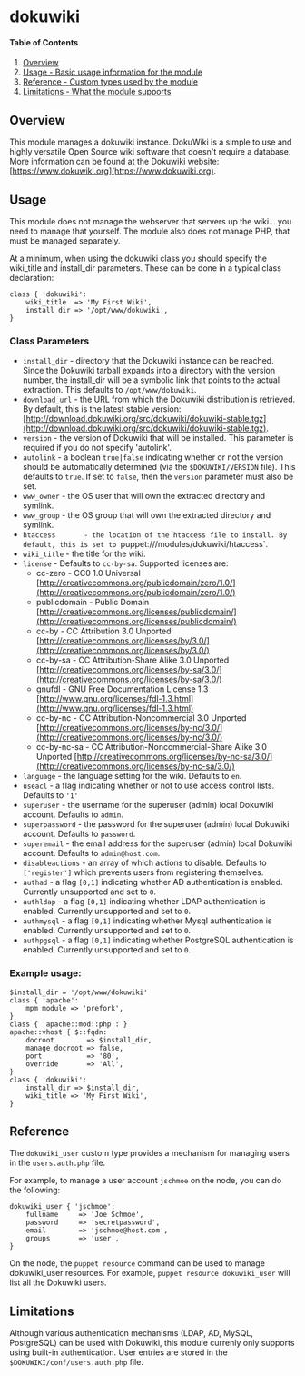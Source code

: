 # dokuwiki

#### Table of Contents

1. [Overview](#overview)
1. [Usage - Basic usage information for the module](#usage)
1. [Reference - Custom types used by the module](#reference)
1. [Limitations - What the module supports](#limitations)

## Overview

This module manages a dokuwiki instance. DokuWiki is a simple to use and highly versatile Open Source wiki software that doesn't require a database. More information can be found at the Dokuwiki website: [https://www.dokuwiki.org](https://www.dokuwiki.org).

## Usage

This module does not manage the webserver that servers up the wiki... you need to manage that yourself. The module also does not manage PHP, that must be managed separately.

At a minimum, when using the dokuwiki class you should specify the wiki_title and install_dir parameters. These can be done in a typical class declaration:

~~~
class { 'dokuwiki':
	wiki_title  => 'My First Wiki',
	install_dir => '/opt/www/dokuwiki',
}
~~~

### Class Parameters

* `install_dir`    - directory that the Dokuwiki instance can be reached. Since the Dokuwiki tarball expands into a directory with the version number, the install_dir will be a symbolic link that points to the actual extraction. This defaults to `/opt/www/dokuwiki`.
* `download_url`   - the URL from which the Dokuwiki distribution is retrieved. By default, this is the latest stable version: [http://download.dokuwiki.org/src/dokuwiki/dokuwiki-stable.tgz](http://download.dokuwiki.org/src/dokuwiki/dokuwiki-stable.tgz).
* `version`        - the version of Dokuwiki that will be installed. This parameter is required if you do not specify 'autolink'.
* `autolink`       - a boolean `true|false` indicating whether or not the version should be automatically determined (via the `$DOKUWIKI/VERSION` file). This defaults to `true`. If set to `false`, then the `version` parameter must also be set.
* `www_owner`      - the OS user that will own the extracted directory and symlink.
* `www_group`      - the OS group that will own the extracted directory and symlink.
* `htaccess       - the location of the htaccess file to install. By default, this is set to `puppet:///modules/dokuwiki/htaccess`.
* `wiki_title`     - the title for the wiki.
* `license`        - Defaults to `cc-by-sa`. Supported licenses are:
	* cc-zero       - CC0 1.0 Universal [http://creativecommons.org/publicdomain/zero/1.0/](http://creativecommons.org/publicdomain/zero/1.0/)
	* publicdomain  - Public Domain [http://creativecommons.org/licenses/publicdomain/](http://creativecommons.org/licenses/publicdomain/)
	* cc-by         - CC Attribution 3.0 Unported [http://creativecommons.org/licenses/by/3.0/](http://creativecommons.org/licenses/by/3.0/)
	* cc-by-sa      - CC Attribution-Share Alike 3.0 Unported [http://creativecommons.org/licenses/by-sa/3.0/](http://creativecommons.org/licenses/by-sa/3.0/)
	* gnufdl        - GNU Free Documentation License 1.3 [http://www.gnu.org/licenses/fdl-1.3.html](http://www.gnu.org/licenses/fdl-1.3.html)
	* cc-by-nc      - CC Attribution-Noncommercial 3.0 Unported [http://creativecommons.org/licenses/by-nc/3.0/](http://creativecommons.org/licenses/by-nc/3.0/)
	* cc-by-nc-sa   - CC Attribution-Noncommercial-Share Alike 3.0 Unported [http://creativecommons.org/licenses/by-nc-sa/3.0/](http://creativecommons.org/licenses/by-nc-sa/3.0/)
* `language`       - the language setting for the wiki. Defaults to `en`.
* `useacl`         - a flag indicating whether or not to use access control lists. Defaults to `'1'`
* `superuser`      - the username for the superuser (admin) local Dokuwiki account. Defaults to `admin`.
* `superpassword`  - the password for the superuser (admin) local Dokuwiki account. Defaults to `password`.
* `superemail`     - the email address for the superuser (admin) local Dokuwiki account. Defaults to `admin@host.com`.
* `disableactions` - an array of which actions to disable. Defaults to `['register']` which prevents users from registering themselves.
* `authad`         - a flag `[0,1]` indicating whether AD authentication is enabled. Currently unsupported and set to `0`.
* `authldap`       - a flag `[0,1]` indicating whether LDAP authentication is enabled. Currently unsupported and set to `0`.
* `authmysql`      - a flag `[0,1]` indicating whether Mysql authentication is enabled. Currently unsupported and set to `0`.
* `authpgsql`      - a flag `[0,1]` indicating whether PostgreSQL authentication is enabled. Currently unsupported and set to `0`.


### Example usage:

~~~
$install_dir = '/opt/www/dokuwiki'
class { 'apache':
	mpm_module => 'prefork',
}
class { 'apache::mod::php': }
apache::vhost { $::fqdn:
	docroot        => $install_dir,
	manage_docroot => false,
	port           => '80',
	override       => 'All',
}
class { 'dokuwiki':
	install_dir => $install_dir,
	wiki_title => 'My First Wiki',
}
~~~

## Reference

The `dokuwiki_user` custom type provides a mechanism for managing users in the `users.auth.php` file.

For example, to manage a user account `jschmoe` on the node, you can do the following:

~~~
dokuwiki_user { 'jschmoe':
	fullname     => 'Joe Schmoe',
	password     => 'secretpassword',
	email        => 'jschmoe@host.com',
	groups       => 'user',
}
~~~

On the node, the `puppet resource` command can be used to manage dokuwiki_user resources. For example, `puppet resource dokuwiki_user` will list all the Dokuwiki users.


## Limitations

Although various authentication mechanisms (LDAP, AD, MySQL, PostgreSQL) can be used with Dokuwiki, this module currenly only supports using built-in authentication. User entries are stored in the `$DOKUWIKI/conf/users.auth.php` file.

